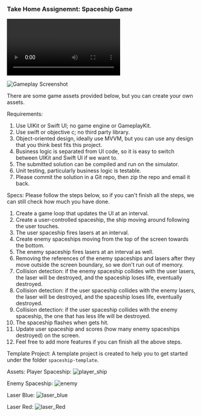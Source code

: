 ### Take Home Assignemnt: Spaceship Game

![Right Click to Download Gameplay Video](https://user-images.githubusercontent.com/1269263/111420286-0ca8a380-873f-11eb-940a-ba9b1061da3a.mp4)

![Gameplay Screenshot](https://user-images.githubusercontent.com/1269263/111424644-24cff100-8746-11eb-8840-e6e17f58a5e0.png)

There are some game assets provided below, but you can create your own assets.

Requirements:
1. Use UIKit or Swift UI; no game engine or GameplayKit.
2. Use swift or objective c; no third party library.
3. Object-oriented design, ideally use MVVM, but you can use any design that you think best fits this project.
4. Business logic is separated from UI code, so it is easy to switch between UIKit and Swift UI if we want to.
5. The submitted solution can be compiled and run on the simulator.
6. Unit testing, particularly business logic is testable.
7. Please commit the solution in a Git repo, then zip the repo and email it back.

Specs:
Please follow the steps below, so if you can't finish all the steps, we can still check how much you have done.
1. Create a game loop that updates the UI at an interval.
2. Create a user-controlled spaceship, the ship moving around following the user touches.
3. The user spaceship fires lasers at an interval.
4. Create enemy spaceships moving from the top of the screen towards the bottom.
5. The enemy spaceship fires lasers at an interval as well.
6. Removing the references of the enemy spaceships and lasers after they move outside the screen boundary, so we don't run out of memory.
7. Collision detection: if the enemy spaceship collides with the user lasers, the laser will be destroyed, and the spaceship loses life, eventually destroyed.
8. Collision detection: if the user spaceship collides with the enemy lasers, the laser will be destroyed, and the spaceship loses life, eventually destroyed.
9. Collision detection: if the user spaceship collides with the enemy spaceship, the one that has less life will be destroyed.
10. The spaceship flashes when gets hit.
11. Update user spaceship and scores (how many enemy spaceships destroyed) on the screen.
12. Feel free to add more features if you can finish all the above steps.

Template Project:
A template project is created to help you to get started under the folder `spaceship-template`.

Assets:
Player Spaceship:
![player_ship](https://user-images.githubusercontent.com/1269263/111425315-1afabd80-8747-11eb-80bc-cbe03b5bf97a.png)

Enemy Spaceship:
![enemy](https://user-images.githubusercontent.com/1269263/111425011-a0ca3900-8746-11eb-81b7-55e785db655b.png)

Laser Blue:
![laser_blue](https://user-images.githubusercontent.com/1269263/111425029-a7f14700-8746-11eb-939c-8771b76f6560.jpg)

Laser Red:
![laser_Red](https://user-images.githubusercontent.com/1269263/111425040-ab84ce00-8746-11eb-9607-53e33ec8307e.jpg)



